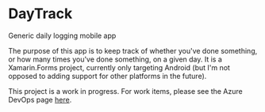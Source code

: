 # DayTrack
Generic daily logging mobile app

The purpose of this app is to keep track of whether you've done something, or how many times you've done something, on a given day.
It is a Xamarin.Forms project, currently only targeting Android (but I'm not opposed to adding support for other platforms in the future).

This project is a work in progress. For work items, please see the Azure DevOps page [here](https://dev.azure.com/collenirwin/DayTrack).
